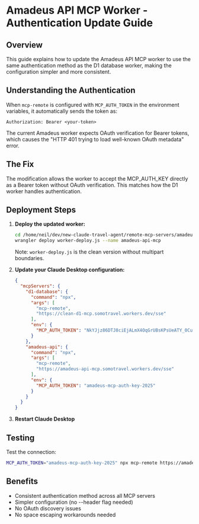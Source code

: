 # Amadeus API MCP Worker - Authentication Update Guide

## Overview
This guide explains how to update the Amadeus API MCP worker to use the same authentication method as the D1 database worker, making the configuration simpler and more consistent.

## Understanding the Authentication
When `mcp-remote` is configured with `MCP_AUTH_TOKEN` in the environment variables, it automatically sends the token as:
```
Authorization: Bearer <your-token>
```

The current Amadeus worker expects OAuth verification for Bearer tokens, which causes the "HTTP 401 trying to load well-known OAuth metadata" error.

## The Fix
The modification allows the worker to accept the MCP_AUTH_KEY directly as a Bearer token without OAuth verification. This matches how the D1 worker handles authentication.

## Deployment Steps

1. **Deploy the updated worker:**
   ```bash
   cd /home/neil/dev/new-claude-travel-agent/remote-mcp-servers/amadeus-api-mcp
   wrangler deploy worker-deploy.js --name amadeus-api-mcp
   ```
   
   Note: `worker-deploy.js` is the clean version without multipart boundaries.

2. **Update your Claude Desktop configuration:**
   ```json
   {
     "mcpServers": {
       "d1-database": {
         "command": "npx",
         "args": [
           "mcp-remote",
           "https://clean-d1-mcp.somotravel.workers.dev/sse"
         ],
         "env": {
           "MCP_AUTH_TOKEN": "NkYJjz86DTJ8ciEjALmX4OqGrUBsKPsUeATY_0Cu"
         }
       },
       "amadeus-api": {
         "command": "npx",
         "args": [
           "mcp-remote",
           "https://amadeus-api-mcp.somotravel.workers.dev/sse"
         ],
         "env": {
           "MCP_AUTH_TOKEN": "amadeus-mcp-auth-key-2025"
         }
       }
     }
   }
   ```

3. **Restart Claude Desktop**

## Testing
Test the connection:
```bash
MCP_AUTH_TOKEN="amadeus-mcp-auth-key-2025" npx mcp-remote https://amadeus-api-mcp.somotravel.workers.dev/sse
```

## Benefits
- Consistent authentication method across all MCP servers
- Simpler configuration (no --header flag needed)
- No OAuth discovery issues
- No space escaping workarounds needed